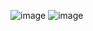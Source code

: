 ![image](https://github.com/SarfarazQadir/Crud-Operations-in-Desktop-Application-C-/assets/144503703/576193c5-9cbc-454e-83eb-2db6a1135e6b)
![image](https://github.com/SarfarazQadir/Crud-Operations-in-Desktop-Application-C-/assets/144503703/99cb6e2c-d116-41c8-9368-329217c7ecfe)
